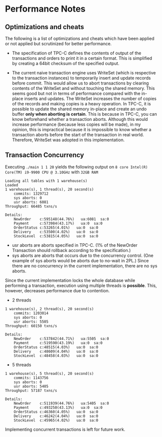 # Performance Notes

## Optimizations and cheats

The following is a list of optimizations and cheats which have been applied or not applied but scrutinized for better performance.

- The specification of TPC-C defines the contents of output of the transactions and orders to print it in a certain format. This is simplified by creating a 64bit checksum of the specified output.

- The current naive transaction engine uses WriteSet (which is respective to the transaction instances) to temporarily insert and update records before commit. This would allow us to abort transactions by clearing contents of the WriteSet and without touching the shared memory. This seems good but not in terms of performance compared with the in-place inserts and updates. The WriteSet increases the number of copies of the records and making copies is a heavy operation. In TPC-C, it is possible to update the shared memory in-place and create an undo buffer **only when aborting is certain**. This is because in TPC-C, you can know beforehand whether a transaction aborts. Although this would increase performance (because less copies will be made), in my opinion, this is impractical because it is impossible to know whether a transaction aborts before the start of the transaction in real world. Therefore, WriteSet was adopted in this implementation.

## Transaction Concurrency

Executing `./main 1 1 20` yields the following output on `8 core Intel(R) Core(TM) i9-9900 CPU @ 3.10GHz` with `32GB RAM`

```
Loading all tables with 1 warehouse(s)
Loaded
1 warehouse(s), 1 thread(s), 20 second(s)
    commits: 1329712
    sys aborts: 0
    usr aborts: 6081
Throughput: 66485 txns/s

Details:
    NewOrder    c:595148(44.76%)   ua:6081  sa:0
    Payment     c:573984(43.17%)   ua:0  sa:0
    OrderStatus c:53265(4.01%)   ua:0  sa:0
    Delivery    c:53500(4.02%)   ua:0  sa:0
    StockLevel  c:53815(4.05%)   ua:0  sa:0
```

- usr aborts are aborts specified in TPC-C. (1% of the NewOrder Transaction should rollback according to the specification.)
- sys aborts are aborts that occurs due to the concurrency control. (One example of sys aborts would be aborts due to no-wait in 2PL.) Since there are no concurrency in the current implementation, there are no sys aborts.

Since the current implementation locks the whole database while performing a transaction, execution using multiple threads is **possible**. This, however, decreases performance due to contention.

- 2 threads
```
1 warehouse(s), 2 thread(s), 20 second(s)
    commits: 1203014
    sys aborts: 0
    usr aborts: 5505
Throughput: 60150 txns/s

Details:
    NewOrder    c:537842(44.71%)   ua:5505  sa:0
    Payment     c:519590(43.19%)   ua:0  sa:0
    OrderStatus c:48515(4.03%)   ua:0  sa:0
    Delivery    c:48609(4.04%)   ua:0  sa:0
    StockLevel  c:48458(4.03%)   ua:0  sa:0
```

- 5 threads
```
1 warehouse(s), 5 thread(s), 20 second(s)
    commits: 1143756
    sys aborts: 0
    usr aborts: 5405
Throughput: 57187 txns/s

Details:
    NewOrder    c:511939(44.76%)   ua:5405  sa:0
    Payment     c:493250(43.13%)   ua:0  sa:0
    OrderStatus c:46360(4.05%)   ua:0  sa:0
    Delivery    c:46242(4.04%)   ua:0  sa:0
    StockLevel  c:45965(4.02%)   ua:0  sa:0
```

Implementing concurrent transactions is left for future work.

